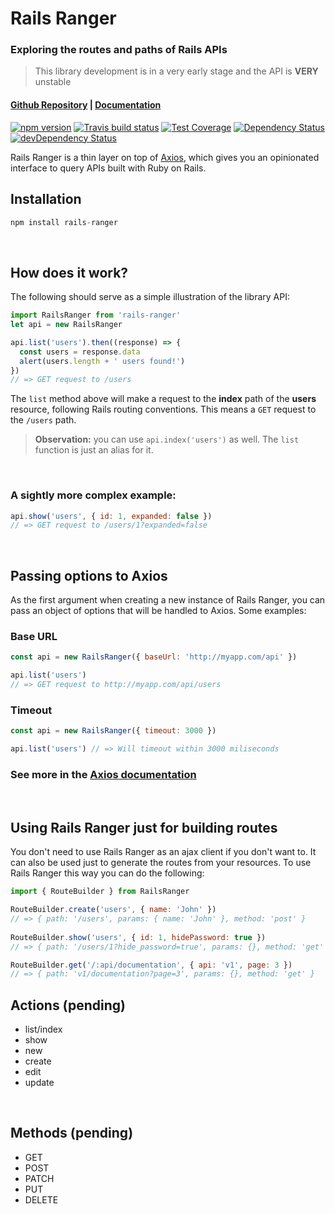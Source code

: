 # Rails Ranger
### Exploring the routes and paths of Rails APIs
> This library development is in a very early stage and the API is **VERY** unstable

#### [Github Repository](https://github.com/victor-am/rails-ranger) | [Documentation](https://victor-am.github.io/rails-ranger)

[![npm version](https://badge.fury.io/js/rails-ranger.svg)](https://badge.fury.io/js/rails-ranger)
[![Travis build status](http://img.shields.io/travis/victor-am/rails-ranger.svg?style=flat)](https://travis-ci.org/victor-am/rails-ranger)
[![Test Coverage](https://codeclimate.com/github/victor-am/rails-ranger/badges/coverage.svg)](https://codeclimate.com/github/victor-am/rails-ranger)
[![Dependency Status](https://david-dm.org/victor-am/rails-ranger.svg)](https://david-dm.org/victor-am/rails-ranger)
[![devDependency Status](https://david-dm.org/victor-am/rails-ranger/dev-status.svg)](https://david-dm.org/victor-am/rails-ranger#info=devDependencies)

Rails Ranger is a thin layer on top of [Axios](https://github.com/mzabriskie/axios), which gives you an opinionated interface to query APIs built with Ruby on Rails.

## Installation
```javascript
npm install rails-ranger
```
<br>

## How does it work?

The following should serve as a simple illustration of the library API:

```javascript
import RailsRanger from 'rails-ranger'
let api = new RailsRanger

api.list('users').then((response) => {
  const users = response.data
  alert(users.length + ' users found!')
})
// => GET request to /users
```

The `list` method above will make a request to the **index** path of the **users** resource, following Rails routing conventions. This means a `GET` request to the `/users` path.

> **Observation:** you can use `api.index('users')` as well. The `list` function is just an alias for it.
<br>

### A sightly more complex example:

```javascript
api.show('users', { id: 1, expanded: false })
// => GET request to /users/1?expanded=false
```
<br>

## Passing options to Axios
As the first argument when creating a new instance of Rails Ranger, you can pass an object of options that will be handled to Axios. Some examples:

### Base URL
```javascript
const api = new RailsRanger({ baseUrl: 'http://myapp.com/api' })

api.list('users')
// => GET request to http://myapp.com/api/users
```

### Timeout
```javascript
const api = new RailsRanger({ timeout: 3000 })

api.list('users') // => Will timeout within 3000 miliseconds
```

### See more in the [Axios documentation](https://github.com/mzabriskie/axios#request-config)
<br>

## Using Rails Ranger just for building routes
You don't need to use Rails Ranger as an ajax client if you don't want to. It can also be used just to generate the routes from your resources. To use Rails Ranger this way you can do the following:

```javascript
import { RouteBuilder } from RailsRanger

RouteBuilder.create('users', { name: 'John' })
// => { path: '/users', params: { name: 'John' }, method: 'post' }
 
RouteBuilder.show('users', { id: 1, hidePassword: true })
// => { path: '/users/1?hide_password=true', params: {}, method: 'get' }

RouteBuilder.get('/:api/documentation', { api: 'v1', page: 3 })
// => { path: 'v1/documentation?page=3', params: {}, method: 'get' }
```

## Actions (pending)

- list/index
- show
- new
- create
- edit
- update
<br>

## Methods (pending)

- GET
- POST
- PATCH
- PUT
- DELETE
<br>
